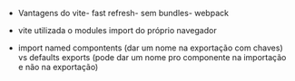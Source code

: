 - Vantagens do vite- fast refresh- sem bundles- webpack

- vite utilizada o modules import do próprio navegador


- import named compontents (dar um nome na exportação com chaves) vs defaults exports (pode dar um nome pro componente na importação e não na exportação)